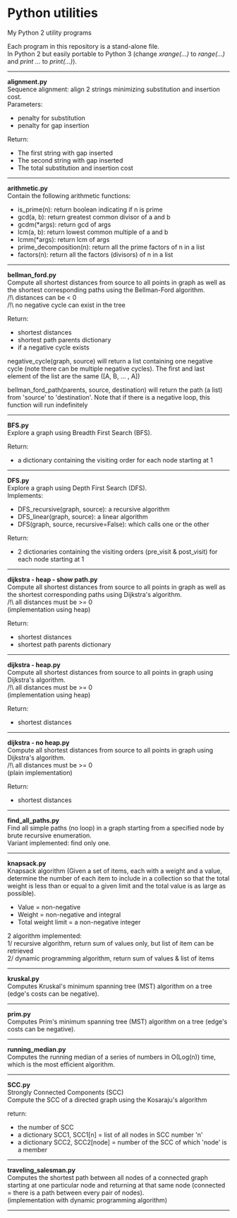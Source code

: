 # Python utilities
My Python 2 utility programs

Each program in this repository is a stand-alone file.<br>
In Python 2 but easily portable to Python 3 (change <i>xrange(...)</i> to <i>range(...)</i> and <i>print ...</i> to <i>print(...)</i>).

----------

<b>alignment.py</b><br>
Sequence alignment: align 2 strings minimizing substitution and insertion cost.<br>
Parameters:
- penalty for substitution<br>
- penalty for gap insertion<br>

Return:
- The first string with gap inserted<br>
- The second string with gap inserted<br>
- The total substitution and insertion cost<br>

----------

<b>arithmetic.py</b><br>
Contain the following arithmetic functions:<br>
- is_prime(n): return boolean indicating if n is prime
- gcd(a, b): return greatest common divisor of a and b
- gcdm(*args): return gcd of args
- lcm(a, b): return lowest common multiple of a and b
- lcmm(*args): return lcm of args
- prime_decomposition(n): return all the prime factors of n in a list
- factors(n): return all the factors (divisors) of n in a list

----------

<b>bellman_ford.py</b><br>
Compute all shortest distances from source to all points in graph as well as the shortest corresponding paths using the Bellman-Ford algorithm.<br>
/!\ distances can be < 0<br>
/!\ no negative cycle can exist in the tree<br>

Return:
- shortest distances<br>
- shortest path parents dictionary<br>
- if a negative cycle exists<br>

negative_cycle(graph, source) will return a list containing one negative cycle (note there can be multiple negative cycles). The first
and last element of the list are the same ([A, B, ... , A])

bellman_ford_path(parents, source, destination) will return the path (a list) from 'source' to 'destination'. Note that if there is a negative loop, this function will run indefinitely

----------

<b>BFS.py</b><br>
Explore a graph using Breadth First Search (BFS).<br>

Return:
- a dictionary containing the visiting order for each node starting at 1<br>

----------

<b>DFS.py</b><br>
Explore a graph using Depth First Search (DFS).<br>
Implements:<br>
- DFS_recursive(graph, source): a recursive algorithm<br>
- DFS_linear(graph, source): a linear algorithm<br>
- DFS(graph, source, recursive=False): which calls one or the other<br>

Return:
- 2 dictionaries containing the visiting orders (pre_visit & post_visit) for each node starting at 1<br>

----------

<b>dijkstra - heap - show path.py</b><br>
Compute all shortest distances from source to all points in graph as well as the shortest corresponding paths using Dijkstra's algorithm.<br>
/!\ all distances must be >= 0<br>
(implementation using heap)<br>

Return:
- shortest distances<br>
- shortest path parents dictionary<br>

----------

<b>dijkstra - heap.py</b><br>
Compute all shortest distances from source to all points in graph using Dijkstra's algorithm.<br>
/!\ all distances must be >= 0<br>
(implementation using heap)<br>

Return:
- shortest distances<br>

----------

<b>dijkstra - no heap.py</b><br>
Compute all shortest distances from source to all points in graph using Dijkstra's algorithm.<br>
/!\ all distances must be >= 0<br>
(plain implementation)<br>

Return:
- shortest distances<br>

----------

<b>find_all_paths.py</b><br>
Find all simple paths (no loop) in a graph starting from a specified node by brute recursive enumeration.<br>
Variant implemented: find only one.<br>

----------

<b>knapsack.py</b><br>
Knapsack algorithm (Given a set of items, each with a weight and a value, determine the number of each item to include in a collection so that the total weight is less than or equal to a given limit and the total value is as large as possible).
- Value = non-negative<br>
- Weight = non-negative and integral<br>
- Total weight limit = a non-negative integer<br>

2 algorithm implemented:<br>
1/ recursive algorithm, return sum of values only, but list of item can be retrieved<br>
2/ dynamic programming algorithm, return sum of values & list of items<br>

----------

<b>kruskal.py</b><br>
Computes Kruskal's minimum spanning tree (MST) algorithm on a tree (edge's costs can be negative).<br>

----------

<b>prim.py</b><br>
Computes Prim's minimum spanning tree (MST) algorithm on a tree (edge's costs can be negative).<br>

----------

<b>running_median.py</b><br>
Computes the running median of a series of numbers in O(Log(n)) time, which is the most efficient algorithm.<br>

----------

<b>SCC.py</b><br>
Strongly Connected Components (SCC)<br>
Compute the SCC of a directed graph using the Kosaraju's algorithm<br>

return:
- the number of SCC<br>
- a dictionary SCC1, SCC1[n] = list of all nodes in SCC number 'n'<br>
- a dictionary SCC2, SCC2[node] = number of the SCC of which 'node' is a member<br>

----------

<b>traveling_salesman.py</b><br>
Computes the shortest path between all nodes of a connected graph starting at one particular node and returning at that same node (connected = there is a path between every pair of nodes).<br>
(implementation with dynamic programming algorithm)

----------
